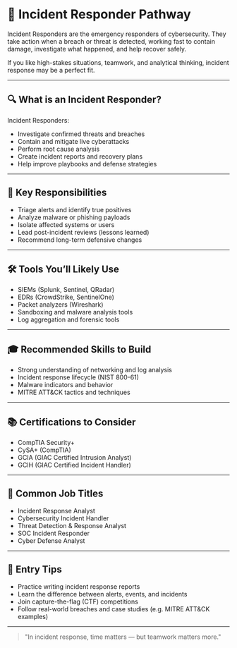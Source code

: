 # 🚨 Incident Responder Pathway

Incident Responders are the emergency responders of cybersecurity. They take action when a breach or threat is detected, working fast to contain damage, investigate what happened, and help recover safely.

If you like high-stakes situations, teamwork, and analytical thinking, incident response may be a perfect fit.

---

## 🔍 What is an Incident Responder?
Incident Responders:
- Investigate confirmed threats and breaches
- Contain and mitigate live cyberattacks
- Perform root cause analysis
- Create incident reports and recovery plans
- Help improve playbooks and defense strategies

---

## 🧠 Key Responsibilities
- Triage alerts and identify true positives
- Analyze malware or phishing payloads
- Isolate affected systems or users
- Lead post-incident reviews (lessons learned)
- Recommend long-term defensive changes

---

## 🛠️ Tools You’ll Likely Use
- SIEMs (Splunk, Sentinel, QRadar)
- EDRs (CrowdStrike, SentinelOne)
- Packet analyzers (Wireshark)
- Sandboxing and malware analysis tools
- Log aggregation and forensic tools

---

## 🎓 Recommended Skills to Build
- Strong understanding of networking and log analysis
- Incident response lifecycle (NIST 800-61)
- Malware indicators and behavior
- MITRE ATT&CK tactics and techniques

---

## 📚 Certifications to Consider
- CompTIA Security+
- CySA+ (CompTIA)
- GCIA (GIAC Certified Intrusion Analyst)
- GCIH (GIAC Certified Incident Handler)

---

## 🧭 Common Job Titles
- Incident Response Analyst
- Cybersecurity Incident Handler
- Threat Detection & Response Analyst
- SOC Incident Responder
- Cyber Defense Analyst

---

## 💼 Entry Tips
- Practice writing incident response reports
- Learn the difference between alerts, events, and incidents
- Join capture-the-flag (CTF) competitions
- Follow real-world breaches and case studies (e.g. MITRE ATT&CK examples)

---

> "In incident response, time matters — but teamwork matters more."
